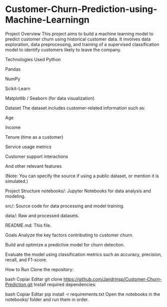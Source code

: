 # Customer-Churn-Prediction-using-Machine-Learningn
Project Overview
This project aims to build a machine learning model to predict customer churn using historical customer data.
It involves data exploration, data preprocessing, and training of a supervised classification model to identify customers likely to leave the company.

Technologies Used
Python

Pandas

NumPy

Scikit-Learn

Matplotlib / Seaborn (for data visualization)

Dataset
The dataset includes customer-related information such as:

Age

Income

Tenure (time as a customer)

Service usage metrics

Customer support interactions

And other relevant features

(Note: You can specify the source if using a public dataset, or mention it is simulated.)

Project Structure
notebooks/: Jupyter Notebooks for data analysis and modeling.

src/: Source code for data processing and model training.

data/: Raw and processed datasets.

README.md: This file.

Goals
Analyze the key factors contributing to customer churn.

Build and optimize a predictive model for churn detection.

Evaluate the model using classification metrics such as accuracy, precision, recall, and F1-score.

How to Run
Clone the repository:

bash
Copiar
Editar
git clone https://github.com/Jandrinsp/Customer-Churn-Prediction.git
Install required dependencies:

bash
Copiar
Editar
pip install -r requirements.txt
Open the notebooks in the notebooks/ folder and run them in order.
